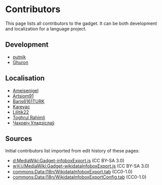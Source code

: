 # Contributors
This page lists all contributors to the gadget. It can be both development and localization for a language project.

## Development
* [putnik](https://ru.wikipedia.org/wiki/User:Putnik)
* [Ghuron](https://ru.wikipedia.org/wiki/User:Ghuron)

## Localisation
* [Ameisenigel](https://commons.wikimedia.org/wiki/User:Ameisenigel)
* [Artsiom91](https://commons.wikimedia.org/wiki/User:Artsiom91)
* [Baris6161TURK](https://commons.wikimedia.org/wiki/User:Baris6161TURK)
* [Kareyac](https://commons.wikimedia.org/wiki/User:Kareyac)
* [Lilitik22](https://commons.wikimedia.org/wiki/User:Lilitik22)
* [Toghrul Rahimli](https://commons.wikimedia.org/wiki/User:Toghrul_Rahimli)
* [Чаховіч Уладзіслаў](https://commons.wikimedia.org/wiki/User:Чаховіч_Уладзіслаў)

## Sources
Initial contributors list imported from edit history of these pages:
* [d:MediaWiki:Gadget-infoboxExport.js](https://www.wikidata.org/w/index.php?title=MediaWiki:Gadget-infoboxExport.js&action=history) (CC BY-SA 3.0)
* [w:ru:MediaWiki:Gadget-wikidataInfoboxExport.js](https://ru.wikipedia.org/w/index.php?title=MediaWiki:Gadget-wikidataInfoboxExport.js&action=history) (CC BY-SA 3.0)
* [commons:Data:I18n/WikidataInfoboxExport.tab](https://commons.wikimedia.org/w/index.php?title=Data:I18n/WikidataInfoboxExport.tab&action=history) (CC0-1.0)
* [commons:Data:I18n/WikidataInfoboxExportConfig.tab](https://commons.wikimedia.org/w/index.php?title=Data:I18n/WikidataInfoboxExportConfig.tab&action=history) (CC0-1.0)
